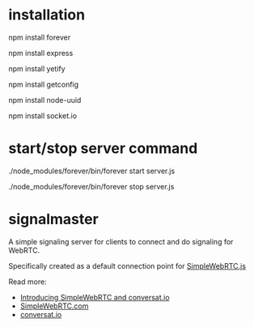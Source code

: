 # installation
npm install forever

npm install express

npm install yetify

npm install getconfig

npm install node-uuid

npm install socket.io

# start/stop server command

./node_modules/forever/bin/forever start server.js

./node_modules/forever/bin/forever stop server.js

# signalmaster

A simple signaling server for clients to connect and do signaling for WebRTC.

Specifically created as a default connection point for [SimpleWebRTC.js](https://github.com/HenrikJoreteg/SimpleWebRTC)

Read more: 
 - [Introducing SimpleWebRTC and conversat.io](http://blog.andyet.com/2013/feb/22/introducing-simplewebrtcjs-and-conversatio/)
 - [SimpleWebRTC.com](http://simplewebrtc.com)
 - [conversat.io](http://conversat.io)

